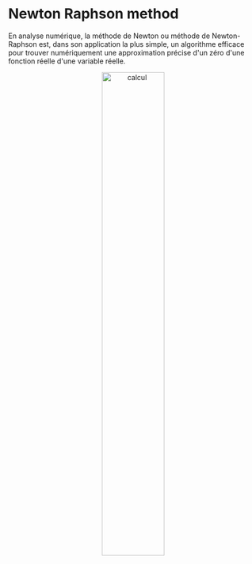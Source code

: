 # Newton Raphson method

En analyse numérique, la méthode de Newton ou méthode de Newton-Raphson est, dans son application la plus simple, un algorithme efficace pour trouver numériquement une approximation précise d'un zéro d'une fonction réelle d'une variable réelle.
<p align="center">
  <img alt="calcul" src="https://lh3.googleusercontent.com/proxy/PEgfFMZpQCvbOrVoIIUV7l4dkbgAUlf0mv_PZPQxJb8Jzi8DV-q6ZQpp7zf9wOuWEf1rSBBX40YR7_sxkv4Jlfk_4YzT9Xd6hckUqF_CSLWmP5C79JptGLOQ" width="50%">
</p>

